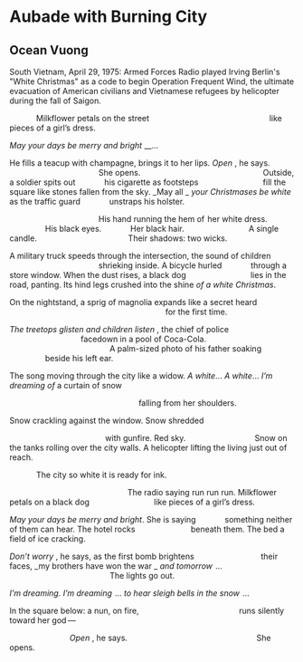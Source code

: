 # Aubade with Burning City
## Ocean Vuong
South Vietnam, April 29, 1975: Armed Forces Radio played Irving Berlin's
"White Christmas" as a code to begin Operation Frequent Wind, the ultimate
evacuation of American civilians and Vietnamese refugees by helicopter during
the fall of Saigon.

            Milkflower petals on the street
                                                     like pieces of a girl’s
dress.

 _May your days be merry and bright_ __...

He fills a teacup with champagne, brings it to her lips.
 _Open_ , he says.
                                        She opens.
                                                      Outside, a soldier spits
out
            his cigarette as footsteps
                            fill the square like stones fallen from the sky.
_May all
_
 _your Christmases be white_ as the traffic guard
            unstraps his holster.

                                        His hand running the hem
of  her white dress.
                            His black eyes.
            Her black hair.
                            A single candle.
                                        Their shadows: two wicks.

A military truck speeds through the intersection, the sound of children
                                        shrieking inside. A bicycle hurled
            through a store window. When the dust rises, a black dog
                            lies in the road, panting. Its hind legs
crushed into the shine
 _of a white Christmas_.

On the nightstand, a sprig of magnolia expands like a secret heard
                                                                      for the
first time.

 _The treetops glisten and children listen_ , the chief of police
                                facedown in a pool of Coca-Cola.
                                             A palm-sized photo of his father
soaking
                beside his left ear.

The song moving through the city like a widow.
 _A white_... _A white_... _I’m dreaming of_ a curtain of snow

                                                          falling from her
shoulders.

Snow crackling against the window. Snow shredded

                                           with gunfire. Red sky.
                              Snow on the tanks rolling over the city walls.
A helicopter lifting the living just out of reach.

            The city so white it is ready for ink.

                                                     The radio saying run run
run.
Milkflower petals on a black dog
                            like pieces of a girl’s dress.

 _May your days be merry and bright_. She is saying
            something neither of them can hear. The hotel rocks
                        beneath them. The bed a field of ice
cracking.

 _Don’t worry_ , he says, as the first bomb brightens
                             their faces, _my brothers have won the war
_
 _and tomorrow_  ...
                                             The lights go out.

 _I’m dreaming. I’m dreaming_  ...
 _to hear sleigh bells in the snow_  ...

In the square below: a nun, on fire,
                                            runs silently toward her god —

                           _Open_ , he says.
                                                         She opens.